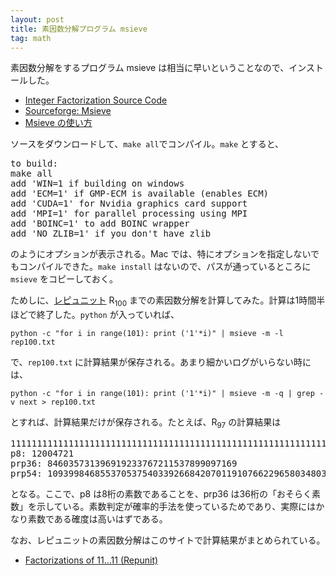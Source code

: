 ```yaml
---
layout: post
title: 素因数分解プログラム msieve
tag: math
---
```

素因数分解をするプログラム msieve は相当に早いということなので、インストールした。

- [Integer Factorization Source Code](http://www.boo.net/~jasonp/qs.html)
- [Sourceforge: Msieve](https://sourceforge.net/projects/msieve/)
- [Msieve の使い方](http://stdkmd.com/nrr/msieve_ja.htm)

ソースをダウンロードして、```make all```でコンパイル。```make``` とすると、

<pre>
to build:
make all
add 'WIN=1 if building on windows
add 'ECM=1' if GMP-ECM is available (enables ECM)
add 'CUDA=1' for Nvidia graphics card support
add 'MPI=1' for parallel processing using MPI
add 'BOINC=1' to add BOINC wrapper
add 'NO_ZLIB=1' if you don't have zlib
</pre>

のようにオプションが表示される。Mac では、特にオプションを指定しないでもコンパイルできた。```make install``` はないので、パスが通っているところに ```msieve``` をコピーしておく。

ためしに、[レピュニット](https://ja.wikipedia.org/wiki/%E3%83%AC%E3%83%94%E3%83%A5%E3%83%8B%E3%83%83%E3%83%88) R<sub>100</sub> までの素因数分解を計算してみた。計算は1時間半ほどで終了した。```python``` が入っていれば、

~~~
python -c "for i in range(101): print ('1'*i)" | msieve -m -l rep100.txt
~~~

で、```rep100.txt``` に計算結果が保存される。あまり細かいログがいらない時には、
 
~~~
python -c "for i in range(101): print ('1'*i)" | msieve -m -q | grep -v next > rep100.txt
~~~

とすれば、計算結果だけが保存される。たとえば、R<sub>97</sub> の計算結果は

<pre>
1111111111111111111111111111111111111111111111111111111111111111111111111111111111111111111111111
p8: 12004721
prp36: 846035731396919233767211537899097169
prp54: 109399846855370537540339266842070119107662296580348039
</pre>

となる。ここで、p8 は8桁の素数であることを、prp36 は36桁の「おそらく素数」を示している。素数判定が確率的手法を使っているためであり、実際にはかなり素数である確度は高いはずである。

なお、レピュニットの素因数分解はこのサイトで計算結果がまとめられている。

- [Factorizations of 11...11 (Repunit)](http://stdkmd.com/nrr/repunit/)


